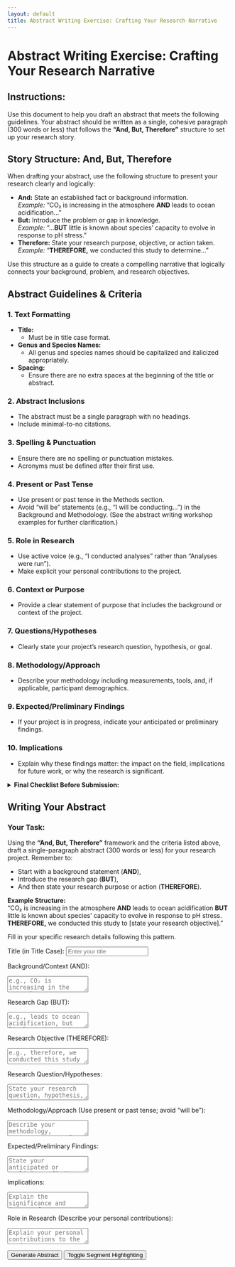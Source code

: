 ```yaml
---
layout: default
title: Abstract Writing Exercise: Crafting Your Research Narrative
---
```


<div id="instructionsContainer">
</div>

# Abstract Writing Exercise: Crafting Your Research Narrative

## Instructions:
Use this document to help you draft an abstract that meets the following guidelines. Your abstract should be written as a single, cohesive paragraph (300 words or less) that follows the **“And, But, Therefore”** structure to set up your research story.

## Story Structure: And, But, Therefore
When drafting your abstract, use the following structure to present your research clearly and logically:

- **And:** State an established fact or background information.  
  *Example:* “CO₂ is increasing in the atmosphere **AND** leads to ocean acidification…”
- **But:** Introduce the problem or gap in knowledge.  
  *Example:* “…**BUT** little is known about species’ capacity to evolve in response to pH stress.”
- **Therefore:** State your research purpose, objective, or action taken.  
  *Example:* “**THEREFORE,** we conducted this study to determine…”

Use this structure as a guide to create a compelling narrative that logically connects your background, problem, and research objectives.

## Abstract Guidelines & Criteria

### 1. Text Formatting
- **Title:**
  - Must be in title case format.
- **Genus and Species Names:**
  - All genus and species names should be capitalized and italicized appropriately.
- **Spacing:**
  - Ensure there are no extra spaces at the beginning of the title or abstract.

### 2. Abstract Inclusions
- The abstract must be a single paragraph with no headings.
- Include minimal-to-no citations.

### 3. Spelling & Punctuation
- Ensure there are no spelling or punctuation mistakes.
- Acronyms must be defined after their first use.

### 4. Present or Past Tense
- Use present or past tense in the Methods section.
- Avoid “will be” statements (e.g., “I will be conducting…”) in the Background and Methodology.
  (See the abstract writing workshop examples for further clarification.)

### 5. Role in Research
- Use active voice (e.g., “I conducted analyses” rather than “Analyses were run”).
- Make explicit your personal contributions to the project.

### 6. Context or Purpose
- Provide a clear statement of purpose that includes the background or context of the project.

### 7. Questions/Hypotheses
- Clearly state your project’s research question, hypothesis, or goal.

### 8. Methodology/Approach
- Describe your methodology including measurements, tools, and, if applicable, participant demographics.

### 9. Expected/Preliminary Findings
- If your project is in progress, indicate your anticipated or preliminary findings.

### 10. Implications
- Explain why these findings matter: the impact on the field, implications for future work, or why the research is significant.

<details>
  <summary><strong>Final Checklist Before Submission:</strong></summary>

- [ ] Title is in title case.
- [ ] All genus and species names are formatted correctly.
- [ ] No extra spaces at the beginning of the title or abstract.
- [ ] The abstract is written as a single paragraph with minimal citations.
- [ ] No spelling or punctuation errors; all acronyms are defined.
- [ ] The Methods section uses present or past tense without “will be” statements.
- [ ] Active voice is used and personal contributions are explicit.
- [ ] A clear statement of purpose and background is provided.
- [ ] Research questions/hypotheses are clearly stated.
- [ ] Methodology details (measurements, tools, participant demographics) are described.
- [ ] Expected or preliminary findings are mentioned if applicable.
- [ ] The significance and implications of your findings are explained.
- [ ] The abstract is 300 words or less.
</details>

## Writing Your Abstract

### Your Task:
Using the **“And, But, Therefore”** framework and the criteria listed above, draft a single-paragraph abstract (300 words or less) for your research project. Remember to:

- Start with a background statement (**AND**),
- Introduce the research gap (**BUT**),
- And then state your research purpose or action (**THEREFORE**).

**Example Structure:**  
“CO₂ is increasing in the atmosphere **AND** leads to ocean acidification **BUT** little is known about species’ capacity to evolve in response to pH stress. **THEREFORE,** we conducted this study to [state your research objective].”

Fill in your specific research details following this pattern.

<!-- Interactive Abstract Builder Form -->

<form id="abstractForm">
  <label for="title">Title (in Title Case):</label>
  <input type="text" id="title" name="title" placeholder="Enter your title" required>
  
  <label for="and">Background/Context (AND):</label>
  <textarea id="and" name="and" placeholder="e.g., CO₂ is increasing in the atmosphere" required></textarea>
  
  <label for="but">Research Gap (BUT):</label>
  <textarea id="but" name="but" placeholder="e.g., leads to ocean acidification, but little is known about species' capacity to evolve in response to pH stress" required></textarea>
  
  <label for="therefore">Research Objective (THEREFORE):</label>
  <textarea id="therefore" name="therefore" placeholder="e.g., therefore, we conducted this study to assess..." required></textarea>
  
  <label for="researchQuestion">Research Question/Hypotheses:</label>
  <textarea id="researchQuestion" name="researchQuestion" placeholder="State your research question, hypothesis, or goal" required></textarea>
  
  <label for="methodology">Methodology/Approach (Use present or past tense; avoid “will be”):</label>
  <textarea id="methodology" name="methodology" placeholder="Describe your methodology, measurements, tools, and participant demographics (if applicable)" required></textarea>
  
  <label for="findings">Expected/Preliminary Findings:</label>
  <textarea id="findings" name="findings" placeholder="State your anticipated or preliminary findings" required></textarea>
  
  <label for="implications">Implications:</label>
  <textarea id="implications" name="implications" placeholder="Explain the significance and impact of your findings" required></textarea>
  
  <label for="role">Role in Research (Describe your personal contributions):</label>
  <textarea id="role" name="role" placeholder="Explain your personal contributions to the project" required></textarea>
  
  <button type="button" onclick="generateAbstract()">Generate Abstract</button>
  <button type="button" onclick="toggleHighlight()">Toggle Segment Highlighting</button>
</form>

<div id="output" class="output"></div>
<div id="wordCount" class="output"></div>
<div id="warning" class="warning"></div>

<script>
  let highlightEnabled = false;
  
  // Simple check to see if each word in the title begins with an uppercase letter
  function isTitleCase(str) {
    const words = str.split(' ');
    for (let word of words) {
      if (word.length === 0) continue;
      if (word[0] !== word[0].toUpperCase()) {
        return false;
      }
    }
    return true;
  }
  
  function generateAbstract() {
    // Retrieve and trim input values
    const title = document.getElementById('title').value.trim();
    const andText = document.getElementById('and').value.trim();
    const butText = document.getElementById('but').value.trim();
    const thereforeText = document.getElementById('therefore').value.trim();
    const researchQuestion = document.getElementById('researchQuestion').value.trim();
    const methodology = document.getElementById('methodology').value.trim();
    const findings = document.getElementById('findings').value.trim();
    const implications = document.getElementById('implications').value.trim();
    const role = document.getElementById('role').value.trim();
    
    let warnings = "";
    // Check if title is in title case
    if (!isTitleCase(title)) {
      warnings += "Warning: Title is not in title case.\n";
    }
    
    // Build individual segments
    const segTitle = title;
    const segAnd = andText;
    const segBut = butText;
    const segRQ = researchQuestion;
    const segTherefore = thereforeText;
    const segMethodology = methodology;
    const segFindings = findings;
    const segImplications = implications;
    const segRole = role;
    
    // Build plain abstract string (for word count and non-highlighted view)
    let plainAbstract = `${segTitle}\n\n${segAnd} AND ${segBut}. ${segRQ}. THEREFORE, ${segTherefore}. ${segMethodology}. ${segFindings}. ${segImplications}. ${segRole}.`;
    plainAbstract = plainAbstract.replace(/\s+/g, ' ').trim();
    
    // Build highlighted abstract with spans for each segment
    let highlightedAbstract = `${segTitle}<br><br>`;
    highlightedAbstract += `<span class="segment and-seg" title="Background/Context (AND)">${segAnd}</span> AND `;
    highlightedAbstract += `<span class="segment but-seg" title="Research Gap (BUT)">${segBut}</span>. `;
    highlightedAbstract += `<span class="segment rq-seg" title="Research Question/Hypotheses">${segRQ}</span>. `;
    highlightedAbstract += `THEREFORE, <span class="segment therefore-seg" title="Research Objective (THEREFORE)">${segTherefore}</span>. `;
    highlightedAbstract += `<span class="segment methodology-seg" title="Methodology/Approach">${segMethodology}</span>. `;
    highlightedAbstract += `<span class="segment findings-seg" title="Expected/Preliminary Findings">${segFindings}</span>. `;
    highlightedAbstract += `<span class="segment implications-seg" title="Implications">${segImplications}</span>. `;
    highlightedAbstract += `<span class="segment role-seg" title="Role in Research">${segRole}</span>.`;
    
    // Choose which abstract to display based on the toggle state
    let finalAbstract, finalOutput;
    if (highlightEnabled) {
      finalAbstract = highlightedAbstract;
      finalOutput = finalAbstract;
    } else {
      finalAbstract = plainAbstract;
      finalOutput = finalAbstract.replace(/\n/g, '<br>');
    }
    
    // Calculate word count using the plain abstract
    const wordCount = plainAbstract.split(/\s+/).length;
    
    // Display the generated abstract, word count, and warnings if any
    document.getElementById('output').innerHTML = "<strong>Final Abstract:</strong><br>" + finalOutput;
    document.getElementById('wordCount').innerText = "Word Count: " + wordCount;
    document.getElementById('warning').innerText = warnings + (wordCount > 300 ? "Warning: Your abstract exceeds 300 words!" : "");
  }
  
  function toggleHighlight() {
    highlightEnabled = !highlightEnabled;
    generateAbstract();
  }
</script>

